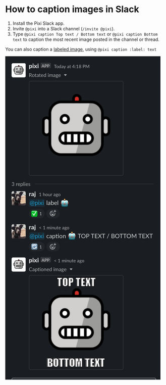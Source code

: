 # How to caption images in Slack

1. Install the Pixi Slack app.
1. Invite `@pixi` into a Slack channel (`/invite @pixi`).
1. Type `@pixi caption Top text / Bottom text` or `@pixi caption Bottom text` to caption the most recent image posted in the channel or thread.

You can also caption a [labeled image](label.md), using `@pixi caption :label: text`

<img src="img/caption.png">
